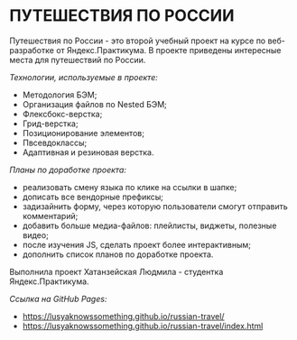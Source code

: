 # ПУТЕШЕСТВИЯ ПО РОССИИ

Путешествия по России - это второй учебный проект на курсе по веб-разработке от Яндекс.Практикума. В проекте приведены  интересные места для путешествий по России.

*Технологии, используемые в проекте:*
* Методология БЭМ;
* Организация файлов по Nested БЭМ;
* Флексбокс-верстка;
* Грид-верстка;
* Позиционирование элементов;
* Пвсевдоклассы;
* Адаптивная и резиновая верстка.


*Планы по доработке проекта:*
* реализовать смену языка по клике на ссылки в шапке;
* дописать все вендорные префиксы;
* задизайнить форму, через которую пользователи смогут отправить комментарий;
* добавить больше медиа-файлов: плейлисты, виджеты, полезные видео;
* после изучения JS, сделать проект более интерактивным;
* дополнить список планов по доработке проекта.

Выполнила проект Хатанзейская Людмила - студентка Яндекс.Практикума.

*Ссылка на GitHub Pages:*
* https://lusyaknowssomething.github.io/russian-travel/
* https://lusyaknowssomething.github.io/russian-travel/index.html
